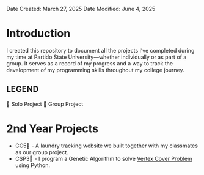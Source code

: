 Date Created: March 27, 2025
Date Modified: June 4, 2025

# Introduction
I created this repository to document all the projects I’ve completed during my 
time at Partido State University—whether individually or as part of a group. It 
serves as a record of my progress and a way to track the development of my programming 
skills throughout my college journey.

## LEGEND
👤 Solo Project 👥 Group Project

# 2nd Year Projects
- CC5👥 - A laundry tracking website we built together with my classmates as our group project. 
- CSP3👤 - I program a Genetic Algorithm to solve [Vertex Cover Problem](https://en.wikipedia.org/wiki/Vertex_cover) using Python. 
